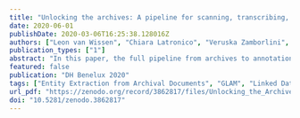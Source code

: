 ```yaml
---
title: "Unlocking the archives: A pipeline for scanning, transcribing, and modelling entities of archival documents into Linked Open Data"
date: 2020-06-01
publishDate: 2020-03-06T16:25:38.128016Z
authors: ["Leon van Wissen", "Chiara Latronico", "Veruska Zamborlini", "Jirsi Reinders", "Charles van den Heuvel"]
publication_types: ["1"]
abstract: "In this paper, the full pipeline from archives to annotations is represented that comprehends the successive stages of scanning, indexing, transcribing, correcting, aggregating, and modelling the entities of archival documents into RDF as Linked Open Data. It provides the creation of transparent datasets that can be replicated, evaluated and used for quantitative analyses in digital humanities research."
featured: false
publication: "DH Benelux 2020"
tags: ["Entity Extraction from Archival Documents", "GLAM", "Linked Data", "ontology", "Dutch Golden Age"]
url_pdf: "https://zenodo.org/record/3862817/files/Unlocking_the_Archives_DHBenelux2020.pdf"
doi: "10.5281/zenodo.3862817"
---
```



